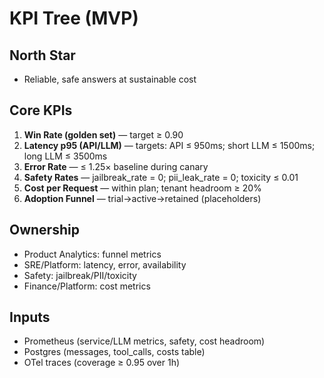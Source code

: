 # KPI Tree (MVP)

## North Star
- Reliable, safe answers at sustainable cost

## Core KPIs
1) **Win Rate (golden set)** — target ≥ 0.90
2) **Latency p95 (API/LLM)** — targets: API ≤ 950ms; short LLM ≤ 1500ms; long LLM ≤ 3500ms
3) **Error Rate** — ≤ 1.25× baseline during canary
4) **Safety Rates** — jailbreak_rate = 0; pii_leak_rate = 0; toxicity ≤ 0.01
5) **Cost per Request** — within plan; tenant headroom ≥ 20%
6) **Adoption Funnel** — trial→active→retained (placeholders)

## Ownership
- Product Analytics: funnel metrics
- SRE/Platform: latency, error, availability
- Safety: jailbreak/PII/toxicity
- Finance/Platform: cost metrics

## Inputs
- Prometheus (service/LLM metrics, safety, cost headroom)
- Postgres (messages, tool_calls, costs table)
- OTel traces (coverage ≥ 0.95 over 1h)

